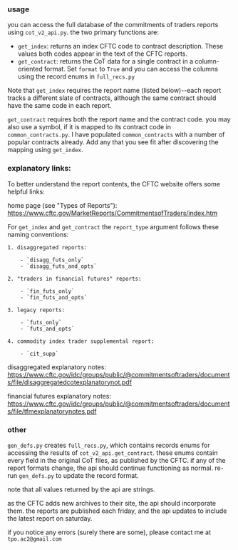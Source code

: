 ### usage

you can access the full database of the commitments of traders reports using `cot_v2_api.py`. the two primary functions are:

- `get_index`: returns an index CFTC code to contract description. These values both codes appear in the text of the CFTC reports.
- `get_contract`: returns the CoT data for a single contract in a column-oriented format. Set `format` to `True` and you can access the columns using the record enums in `full_recs.py`

Note that `get_index` requires the report name (listed below)--each report tracks a different slate of contracts, although the same contract should have the same code in each report.

`get_contract` requires both the report name and the contract code. you may also use a symbol, if it is mapped to its contract code in `common_contracts.py`. I have populated `common_contracts` with a number of popular contracts already. Add any that you see fit after discovering the mapping using `get_index`.

### explanatory links:

To better understand the report contents, the CFTC website offers some helpful links:

home page (see "Types of Reports"): https://www.cftc.gov/MarketReports/CommitmentsofTraders/index.htm

For `get_index` and `get_contract` the `report_type` argument follows these naming conventions:

    1. disaggregated reports:

        - `disagg_futs_only`
        - `disagg_futs_and_opts`

    2. "traders in financial futures" reports:
    
        - `fin_futs_only`
        - `fin_futs_and_opts`
    
    3. legacy reports:
    
        - `futs_only`
        - `futs_and_opts`
    
    4. commodity index trader supplemental report:
    
        - `cit_supp`

disaggregated explanatory notes: https://www.cftc.gov/idc/groups/public/@commitmentsoftraders/documents/file/disaggregatedcotexplanatorynot.pdf

financial futures explanatory notes: https://www.cftc.gov/idc/groups/public/@commitmentsoftraders/documents/file/tfmexplanatorynotes.pdf

### other

`gen_defs.py` creates `full_recs.py`, which contains records enums for accessing the results of `cot_v2_api.get_contract`. these enums contain every field in the original CoT files, as published by the CFTC. if any of the report formats change, the api should continue functioning as normal. re-run `gen_defs.py` to update the record format.

note that all values returned by the api are strings.

as the CFTC adds new archives to their site, the api should incorporate them. the reports are published each friday, and the api updates to include the latest report on saturday.

if you notice any errors (surely there are some), please contact me at `tpo.ac2@gmail.com`